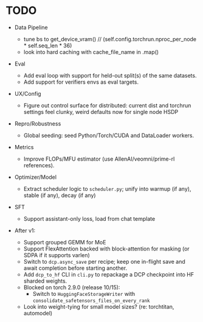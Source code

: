 # TODO

- Data Pipeline
  - tune bs to get_device_vram() // (self.config.torchrun.nproc_per_node * self.seq_len * 36)
  - look into hard caching with cache_file_name in .map()

- Eval
  - Add eval loop with support for held-out split(s) of the same datasets.
  - Add support for verifiers envs as eval targets.

- UX/Config
  - Figure out control surface for distributed: current dist and torchrun settings feel clunky, weird defaults now for single node HSDP

- Repro/Robustness
  - Global seeding: seed Python/Torch/CUDA and DataLoader workers.

- Metrics
  - Improve FLOPs/MFU estimator (use AllenAI/veomni/prime-rl references).

- Optimizer/Model
  - Extract scheduler logic to `scheduler.py`; unify into warmup (if any), stable (if any), decay (if any)

- SFT
  - Support assistant-only loss, load from chat template

- After v1: 
  - Support grouped GEMM for MoE
  - Support FlexAttention backed with block-attention for masking (or SDPA if it supports varlen)
  - Switch to `dcp.async_save` per recipe; keep one in-flight save and await completion before starting another.
  - Add `dcp_to_hf` CLI in `cli.py` to repackage a DCP checkpoint into HF sharded weights.
  - Blocked on torch 2.9.0 (release 10/15):
      - Switch to `HuggingFaceStorageWriter` with `consolidate_safetensors_files_on_every_rank`
  - Look into weight-tying for small model sizes? (re: torchtitan, automodel)

